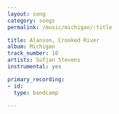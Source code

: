 ```yaml
---
layout: song
category: songs
permalink: /music/michigan/:title

title: Alanson, Crooked River
album: Michigan
track_number: 10
artists: Sufjan Stevens
instrumental: yes

primary_recording: 
- id: 
  type: bandcamp

---
```

